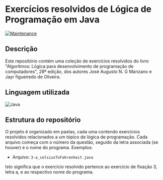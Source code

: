 # Exercícios resolvidos de Lógica de Programação em Java

[![Maintenance](https://img.shields.io/badge/Maintained%3F-yes-green.svg)](https://GitHub.com/Naereen/StrapDown.js/graphs/commit-activity)

## Descrição

Este repositório contém uma coleção de exercícios resolvidos do livro "Algoritmos: Lógica para desenvolvimento de programação de computadores", 28ª edição, dos autores José Augusto N. G Manzano e Jayr figueiredo de Oliveira.

## Linguagem utilizada

![Java](https://img.shields.io/badge/java-%23ED8B00.svg?style=for-the-badge&logo=openjdk&logoColor=white)

## Estrutura do repositório

O projeto é organizado em pastas, cada uma contendo exercícios resolvidos relacionados a um tópico de lógica de programação. Cada arquivo começa com o número da questão, seguido da letra associada (se houver) e o nome do programa. Exemplos:

- Arquivo: `3-a_celsiusToFahrenheit.java`

Isto significa que o exercício resolvido pertence ao exercício de fixação 3, letra a, e ao respectivo nome do programa. 

